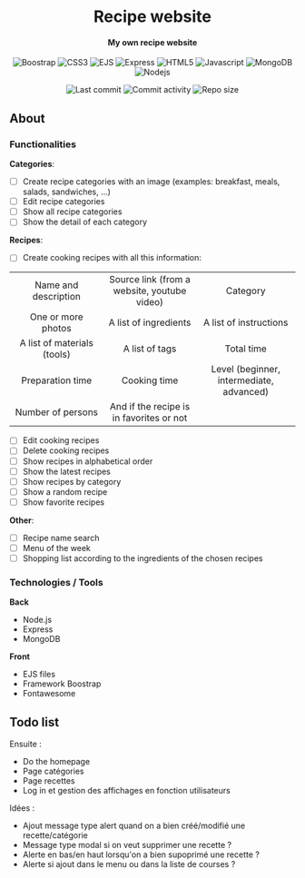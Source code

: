 <p align="center">
    <h1 align="center">Recipe website</h1>
    <h4 align="center">My own recipe website</h4>
</p>

<p align="center">
    <img alt="Boostrap" src="https://img.shields.io/badge/-Bootstrap-8312F5?style=flat&logo=bootstrap&logoColor=white" />
    <img alt="CSS3" src="https://img.shields.io/badge/-CSS3-0068BA?style=flat&logo=css3&logoColor=white" />
    <img alt="EJS" src="https://img.shields.io/badge/-EJS-BF225A?style=flat&logo=ejs&logoColor=white" />
    <img alt="Express" src="https://img.shields.io/badge/-Express-666666?style=flat&logo=express&logoColor=white" />
    <img alt="HTML5" src="https://img.shields.io/badge/-HTML5-DD4D25?style=flat&logo=html5&logoColor=white" />
    <img alt="Javascript" src="https://img.shields.io/badge/-Javascript-EFD81D?style=flat&logo=javascript&logoColor=white" />
    <img alt="MongoDB" src="https://img.shields.io/badge/-MongoDB-499B49?style=flat&logo=mongodb&logoColor=white" />
    <img alt="Nodejs" src="https://img.shields.io/badge/-Nodejs-8BBF3D?style=flat&logo=Node.js&logoColor=white" />
</p>

<p align="center">
    <img alt="Last commit" src="https://img.shields.io/github/last-commit/leag76/recipe-website?color=%23B5CDA3&logo=github&logoColor=white" />
    <img alt="Commit activity" src="https://img.shields.io/github/commit-activity/y/leag76/recipe-website?color=%23A76844&logo=github&logoColor=white" />
    <img alt="Repo size" src="https://img.shields.io/github/repo-size/leag76/recipe-website?color=%23C1AC95&logo=github&logoColor=white" />
</p>

## About

### Functionalities

**Categories**:

- [ ] Create recipe categories with an image (examples: breakfast, meals, salads, sandwiches, ...)
- [ ] Edit recipe categories
- [ ] Show all recipe categories
- [ ] Show the detail of each category

**Recipes**:

- [ ] Create cooking recipes with all this information:

<table align="center">
    <tbody>
        <tr>
            <td align="center" width="500px">Name and description</td>
            <td align="center" width="500px">Source link (from a website, youtube video)</td>
            <td align="center" width="500px">Category</td>
        </tr>
        <tr>
            <td align="center">One or more photos</td>
            <td align="center">A list of ingredients</td>
            <td align="center">A list of instructions</td>
        </tr>
        <tr>
            <td align="center">A list of materials (tools)</td>
            <td align="center">A list of tags</td>
            <td align="center">Total time</td>
        </tr>
        <tr>
            <td align="center">Preparation time</td>
            <td align="center">Cooking time</td>
            <td align="center">Level (beginner, intermediate, advanced)</td>
        </tr>
        <tr>
            <td align="center">Number of persons</td>
            <td align="center">And if the recipe is in favorites or not</td>
            <td align="center"></td>
        </tr>
    </tbody>
</table>

- [ ] Edit cooking recipes
- [ ] Delete cooking recipes
- [ ] Show recipes in alphabetical order
- [ ] Show the latest recipes
- [ ] Show recipes by category
- [ ] Show a random recipe
- [ ] Show favorite recipes

**Other**:

- [ ] Recipe name search
- [ ] Menu of the week
- [ ] Shopping list according to the ingredients of the chosen recipes

### Technologies / Tools

**Back**

- Node.js
- Express
- MongoDB

**Front**

- EJS files
- Framework Boostrap
- Fontawesome

## Todo list

Ensuite :
- Do the homepage
- Page catégories
- Page recettes
- Log in et gestion des affichages en fonction utilisateurs

Idées :

- Ajout message type alert quand on a bien créé/modifié une recette/catégorie
- Message type modal si on veut supprimer une recette ?
- Alerte en bas/en haut lorsqu'on a bien supoprimé une recette ?
- Alerte si ajout dans le menu ou dans la liste de courses ?